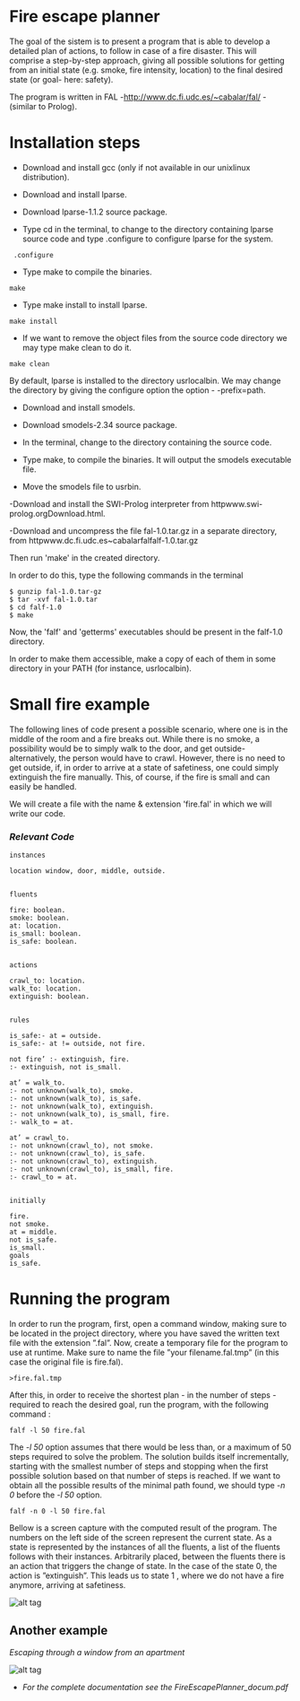 # Fire escape planner

The goal of the sistem is to present a program that is able to develop a detailed plan of
actions, to follow in case of a fire disaster. This will comprise a step-by-step approach,
giving all possible solutions for getting from an initial state (e.g. smoke, fire intensity, location)
 to the final desired state (or goal- here: safety).

The program is written in FAL -http://www.dc.fi.udc.es/~cabalar/fal/ -(similar to Prolog).


# Installation steps

 - Download and install gcc (only if not available in our unixlinux distribution).
  
 - Download and install lparse.

 - Download lparse-1.1.2 source package.
 
 - Type cd in the terminal, to change to the directory containing lparse source code and type .configure to configure lparse for the system.
``` shell
 .configure
 ``` 
 
- Type make to compile the binaries.
``` shell
make
```

- Type make install to install lparse.
``` shell
make install
```

- If we want to remove the object files from the source code directory we may type make clean to do it.
``` shell
make clean
```

  By default, lparse is installed to the directory usrlocalbin. We may change the directory by giving the configure option the option - -prefix=path.

 - Download and install smodels.

 - Download smodels-2.34 source package.
 
 - In the terminal, change to the directory containing the source code.
 
 - Type make, to compile the binaries. It will output the smodels executable file.
 
 - Move the smodels file to usrbin.

  -Download and install the SWI-Prolog interpreter from httpwww.swi-prolog.orgDownload.html.
  
  -Download and uncompress the file fal-1.0.tar.gz in a separate directory, from httpwww.dc.fi.udc.es~cabalarfalfalf-1.0.tar.gz

  Then run 'make' in the created directory.
  
  In order to do this, type the following commands in the terminal
  
``` shell
$ gunzip fal-1.0.tar-gz
$ tar -xvf fal-1.0.tar
$ cd falf-1.0
$ make
```

  Now, the 'falf' and 'getterms' executables should be present in the falf-1.0 directory.

  In order to make them accessible, make a copy of each of them in some directory in your PATH (for instance, usrlocalbin).

# Small fire example #

The following lines of code present a possible scenario, where one is in the middle of the
room and a fire breaks out. While there is no smoke, a possibility would be to simply walk to
the door, and get outside- alternatively, the person would have to crawl. However, there is no
need to get outside, if, in order to arrive at a state of safetiness, one could simply extinguish
the fire manually. This, of course, if the fire is small and can easily be handled.

We will create a file with the name & extension 'fire.fal' in which we will write our code.

### _Relevant Code_ ###

```shell
instances

location window, door, middle, outside.


fluents

fire: boolean.
smoke: boolean.
at: location.
is_small: boolean.
is_safe: boolean.


actions

crawl_to: location.
walk_to: location.
extinguish: boolean.


rules

is_safe:- at = outside.
is_safe:- at != outside, not fire.

not fire’ :- extinguish, fire.
:- extinguish, not is_small.

at’ = walk_to.
:- not unknown(walk_to), smoke.
:- not unknown(walk_to), is_safe.
:- not unknown(walk_to), extinguish.
:- not unknown(walk_to), is_small, fire.
:- walk_to = at.

at’ = crawl_to.
:- not unknown(crawl_to), not smoke.
:- not unknown(crawl_to), is_safe.
:- not unknown(crawl_to), extinguish.
:- not unknown(crawl_to), is_small, fire.
:- crawl_to = at.


initially

fire.
not smoke.
at = middle.
not is_safe.
is_small.
goals
is_safe.
```


# Running the program #

In order to run the program, first, open a command window, making sure to be located in the
project directory, where you have saved the written text file with the extension ”.fal”.
Now, create a temporary file for the program to use at runtime. Make sure to name the file
”your filename.fal.tmp” (in this case the original file is fire.fal).
``` shell
>fire.fal.tmp
```
After this, in order to receive the shortest plan - in the number of steps - required to reach
the desired goal, run the program, with the following command :
``` shell
falf -l 50 fire.fal
```
The _-l 50_  option assumes that there would be less than, or a maximum of 50 steps required
to solve the problem. The solution builds itself incrementally, starting with the smallest number
of steps and stopping when the first possible solution based on that number of steps is reached.
If we want to obtain all the possible results of the minimal path found, we should type _-n
0_ before the _-l 50_ option.
``` shell 
falf -n 0 -l 50 fire.fal 
```
Bellow is a screen capture with the computed result of the program. The numbers on the
left side of the screen represent the current state. As a state is represented by the instances
of all the fluents, a list of the fluents follows with their instances. Arbitrarily placed, between
the fluents there is an action that triggers the change of state. In the case of the state 0, the
action is ”extinguish”. This leads us to state 1 , where we do not have a fire anymore, arriving
at safetiness.

![alt tag](capture_fire_small.jpg)

## Another example ##

_Escaping through a window from an apartment_

![alt tag](Screenshot_ap_fire1.jpg)

* _For the complete documentation see the FireEscapePlanner_docum.pdf_
